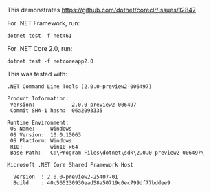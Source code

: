This demonstrates https://github.com/dotnet/coreclr/issues/12847

For .NET Framework, run:

```
dotnet test -f net461
```


For .NET Core 2.0, run:

```
dotnet test -f netcoreapp2.0
```

This was tested with:

```
.NET Command Line Tools (2.0.0-preview2-006497)

Product Information:
 Version:            2.0.0-preview2-006497
 Commit SHA-1 hash:  06a2093335

Runtime Environment:
 OS Name:     Windows
 OS Version:  10.0.15063
 OS Platform: Windows
 RID:         win10-x64
 Base Path:   C:\Program Files\dotnet\sdk\2.0.0-preview2-006497\

Microsoft .NET Core Shared Framework Host

  Version  : 2.0.0-preview2-25407-01
  Build    : 40c565230930ead58a50719c0ec799df77bddee9
```